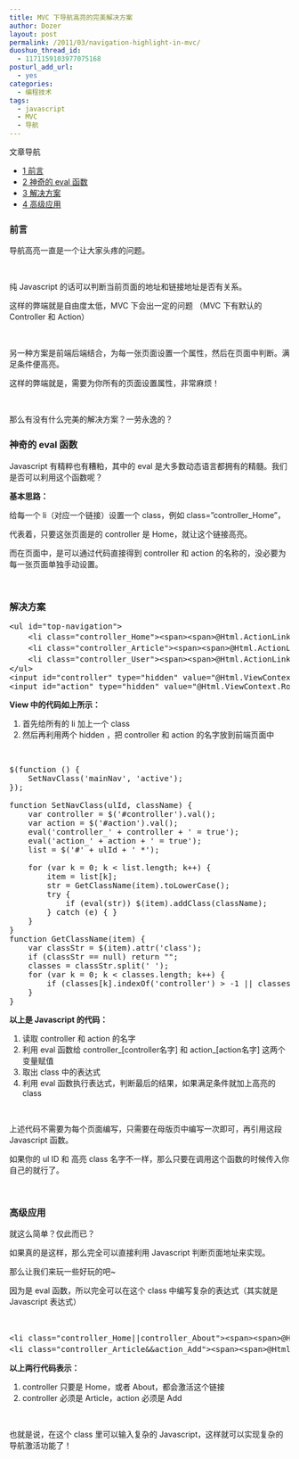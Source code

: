 ```yaml
---
title: MVC 下导航高亮的完美解决方案
author: Dozer
layout: post
permalink: /2011/03/navigation-highlight-in-mvc/
duoshuo_thread_id:
  - 1171159103977075168
posturl_add_url:
  - yes
categories:
  - 编程技术
tags:
  - javascript
  - MVC
  - 导航
---
```

<div id="toc_container" class="no_bullets">
  <p class="toc_title">
    文章导航
  </p>
  
  <ul class="toc_list">
    <li>
      <a href="#i"><span class="toc_number toc_depth_1">1</span> 前言</a>
    </li>
    <li>
      <a href="#_eval"><span class="toc_number toc_depth_1">2</span> 神奇的 eval 函数</a>
    </li>
    <li>
      <a href="#i-2"><span class="toc_number toc_depth_1">3</span> 解决方案</a>
    </li>
    <li>
      <a href="#i-3"><span class="toc_number toc_depth_1">4</span> 高级应用</a>
    </li>
  </ul>
</div>

### <span id="i">前言</span>

导航高亮一直是一个让大家头疼的问题。

&nbsp;

纯 Javascript 的话可以判断当前页面的地址和链接地址是否有关系。

这样的弊端就是自由度太低，MVC 下会出一定的问题 （MVC 下有默认的 Controller 和 Action）

&nbsp;

另一种方案是前端后端结合，为每一张页面设置一个属性，然后在页面中判断。满足条件便高亮。

这样的弊端就是，需要为你所有的页面设置属性，非常麻烦！

&nbsp;

那么有没有什么完美的解决方案？一劳永逸的？

<!--more-->

### <span id="_eval">神奇的 eval 函数</span>

Javascript 有精粹也有糟粕，其中的 eval 是大多数动态语言都拥有的精髓。我们是否可以利用这个函数呢？

**基本思路：**

给每一个 li（对应一个链接）设置一个 class，例如 class=&#8221;controller_Home&#8221;，

代表着，只要这张页面是的 controller 是 Home，就让这个链接高亮。

而在页面中，是可以通过代码直接得到 controller 和 action 的名称的，没必要为每一张页面单独手动设置。

&nbsp;

### <span id="i-2">解决方案</span>

<pre class="brush:xml">&lt;ul id="top-navigation"&gt;
    &lt;li class="controller_Home"&gt;&lt;span&gt;&lt;span&gt;@Html.ActionLink("首页","Index","Home")&lt;/span&gt;&lt;/span&gt;&lt;/li&gt;
    &lt;li class="controller_Article"&gt;&lt;span&gt;&lt;span&gt;@Html.ActionLink("文章管理","Index","Article")&lt;/span&gt;&lt;/span&gt;&lt;/li&gt;
    &lt;li class="controller_User"&gt;&lt;span&gt;&lt;span&gt;@Html.ActionLink("用户管理","Index","User")&lt;/span&gt;&lt;/span&gt;&lt;/li&gt;
&lt;/ul&gt;
&lt;input id="controller" type="hidden" value="@Html.ViewContext.RouteData.Values["controller"]"/&gt;
&lt;input id="action" type="hidden" value="@Html.ViewContext.RouteData.Values["action"]"/&gt;</pre>

**View 中的代码如上所示：**

1.  首先给所有的 li 加上一个 class
2.  然后再利用两个 hidden ，把 controller 和 action 的名字放到前端页面中

&nbsp;

<pre class="brush:js">$(function () {
    SetNavClass('mainNav', 'active');
});

function SetNavClass(ulId, className) {
    var controller = $('#controller').val();
    var action = $('#action').val();
    eval('controller_' + controller + ' = true');
    eval('action_' + action + ' = true');
    list = $('#' + ulId + ' *');

    for (var k = 0; k &lt; list.length; k++) {
        item = list[k];
        str = GetClassName(item).toLowerCase();
        try {
            if (eval(str)) $(item).addClass(className);
        } catch (e) { }
    }
}
function GetClassName(item) {
    var classStr = $(item).attr('class');
    if (classStr == null) return "";
    classes = classStr.split(' ');
    for (var k = 0; k &lt; classes.length; k++) {
        if (classes[k].indexOf('controller') &gt; -1 || classes[k].indexOf('action') &gt; -1) return classes[k];
    }
}</pre>

**以上是 Javascript 的代码：**

1.  读取 controller 和 action 的名字
2.  利用 eval 函数给 controller\_[controller名字] 和 action\_[action名字] 这两个变量赋值
3.  取出 class 中的表达式
4.  利用 eval 函数执行表达式，判断最后的结果，如果满足条件就加上高亮的 class

&nbsp;

上述代码不需要为每个页面编写，只需要在母版页中编写一次即可，再引用这段 Javascript 函数。

如果你的 ul ID 和 高亮 class 名字不一样，那么只要在调用这个函数的时候传入你自己的就行了。

&nbsp;

### <span id="i-3">高级应用</span>

就这么简单？仅此而已？

如果真的是这样，那么完全可以直接利用 Javascript 判断页面地址来实现。

那么让我们来玩一些好玩的吧~

因为是 eval 函数，所以完全可以在这个 class 中编写复杂的表达式（其实就是 Javascript 表达式）

&nbsp;

<pre class="brush:xml">&lt;li class="controller_Home||controller_About"&gt;&lt;span&gt;&lt;span&gt;@Html.ActionLink("首页", "Index", "Home")&lt;/span&gt;&lt;/span&gt;&lt;/li&gt;
&lt;li class="controller_Article&&action_Add"&gt;&lt;span&gt;&lt;span&gt;@Html.ActionLink("文章管理", "Index", "Article")&lt;/span&gt;&lt;/span&gt;&lt;/li&gt;</pre>

**以上两行代码表示：**

1.  controller 只要是 Home，或者 About，都会激活这个链接
2.  controller 必须是 Article，action 必须是 Add

&nbsp;

也就是说，在这个 class 里可以输入复杂的 Javascript，这样就可以实现复杂的导航激活功能了！